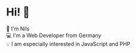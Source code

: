 # Hi! :wave:
:man: I'm Nils<br>
:computer: I'm a Web Developer from Germany<br>
:bulb: I am especially interested in JavaScript and PHP<br>
